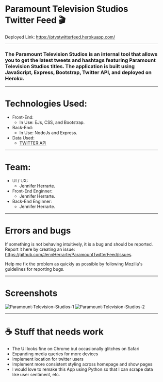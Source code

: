 # Paramount Television Studios Twitter Feed 🎬

Deployed Link: https://ptvstwitterfeed.herokuapp.com/
***
### The Paramount Television Studios is an internal tool that allows you to get the latest tweets and hashtags featuring Paramount Television Studios titles. The application is built using JavaScript, Express, Bootstrap, Twitter API, and deployed on Heroku. 
***
# Technologies Used:
-  Front-End:
    -  In Use: EJs, CSS, and Bootstrap.
-  Back-End:
    -  In Use: NodeJs and Express.
 - Data Used:
    -  [TWITTER API](https://developer.twitter.com/en/docs) 
***
# Team:
-  UI / UX:
    -  Jennifer Herrarte.
-  Front-End Enginner:
    -  Jennifer Herrarte.
-  Back-End Enginner:
    -  Jennifer Herrarte.
***
# Errors and bugs
If something is not behaving intuitively, it is a bug and should be reported. Report it here by creating an issue: https://github.com/JennHerrarte/ParamountTwitterFeed/issues.

Help me fix the problem as quickly as possible by following Mozilla's guidelines for reporting bugs.
***
# Screenshots 
![Paramount-Television-Studios-1](https://user-images.githubusercontent.com/36706323/119277936-3a92e400-bbd7-11eb-8d15-5135fcdcb152.png)
![Paramount-Television-Studios-2](https://user-images.githubusercontent.com/36706323/119277938-4088c500-bbd7-11eb-8eba-63ff697363ef.png)

***
# ☕ Stuff that needs work
- The UI looks fine on Chrome but occasionally glitches on Safari
- Expanding media queries for more devices
- Implement location for twitter users 
- Implement more consistent styling across homepage and show pages
- I would love to remake this App using Python so that I can scrape data like user sentiment, etc. 
